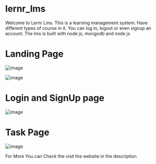 # lernr_lms
Welcome to Lernr Lms. This is a learning management system. Have different types of course in it. You can log in, logout or even signup an account. The lms is built with node js, mongodb and node js

# Landing Page
![image](https://user-images.githubusercontent.com/91365712/155841611-ec693d7c-febf-4bf3-bec2-b460db6dedf6.png)

![image](https://user-images.githubusercontent.com/91365712/155841629-8a6fc07e-f636-4ab8-b6c7-91f090d1d882.png)


# Login and SignUp page
![image](https://user-images.githubusercontent.com/91365712/155841641-60ccda95-0c0e-4bc9-b062-8be28d34256e.png)

# Task Page
![image](https://user-images.githubusercontent.com/91365712/155841673-ee77ee84-eee4-4734-99b4-5601f83436af.png)

For More You can Check the visit the website in the description  
